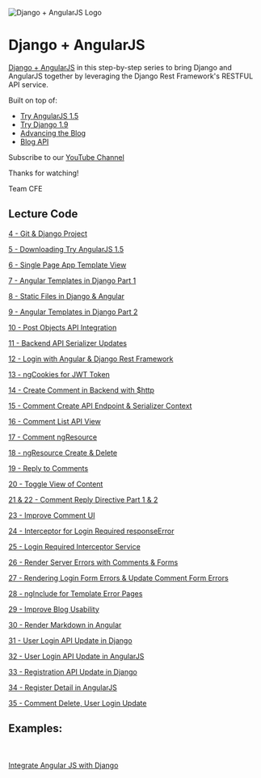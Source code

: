 ![Django + AngularJS Logo](https://cfe-static.s3.amazonaws.com/media/django-angularjs/images/Djangoangularjs.png)

# Django + AngularJS

[Django + AngularJS](https://www.codingforentrepreneurs.com/projects/django-angularjs/) in this step-by-step series to bring Django and AngularJS together by leveraging the Django Rest Framework's RESTFUL API service.

Built on top of:

- [Try AngularJS 1.5](https://www.codingforentrepreneurs.com/projects/try-angularjs-15/)
- [Try Django 1.9](https://www.youtube.com/playlist?list=PLEsfXFp6DpzQFqfCur9CJ4QnKQTVXUsRy)
- [Advancing the Blog](https://www.youtube.com/playlist?list=PLEsfXFp6DpzQB82YbmKKBy2jKdzpZKczn)
- [Blog API](https://www.youtube.com/playlist?list=PLEsfXFp6DpzTOcOVdZF-th7BS_GYGguAS)


Subscribe to our [YouTube Channel](http://joincfe.com/projects)

Thanks for watching!

Team CFE

## Lecture Code

[4 - Git & Django Project](../../tree/2f73efbc3a833f1d3ae887ffe46bc372f4ddc89e)

[5 - Downloading Try AngularJS 1.5](../../tree/5112bb32710bca14b6154966d1c4184611bd3699)

[6 - Single Page App Template View](../../tree/9aabf2a2a2ac67f9e401d0b2a5c948384f01a216)

[7 - Angular Templates in Django Part 1](../../tree/fd7988b6fa087fd164152e8f63ae1896affe454e)

[8 - Static Files in Django & Angular](../../tree/afaf493bedd40b5a31e60b72224e1f98a075dd41)

[9 - Angular Templates in Django Part 2](../../tree/6502e6b0566ce9ba086ce49ecbb9f10c17589d8c)

[10 - Post Objects API Integration](../../tree/01fc1b2eed5c86f89bed9d617ae475078fe64d89)

[11 - Backend API Serializer Updates](../../tree/06d2c1a7302b181b406089f9c853a72375f7bcdb)

[12 - Login with Angular & Django Rest Framework](../../tree/7b3cb318e12279d77372a10d28fcb9a8433ca5f0)

[13 - ngCookies for JWT Token](../../tree/d8a5d076bf88257fd4bf68ff6ed14a75a4742e6b)

[14 - Create Comment in Backend with $http](../../tree/ed3326c8dac9647592f6256b66a51ed8dc045300)

[15 - Comment Create API Endpoint & Serializer Context](../../tree/adeafebb56738c3ee49462760b4ada2a0e03ab5b)

[16 - Comment List API View](../../tree/cdbe0237cd4dc88dbf0a5f6aedeb83f70490d660)

[17 - Comment ngResource](../../tree/923a687695ef30971f1bae3abb6c2f9ecd0ced07)

[18 - ngResource Create & Delete](../../tree/18b1e16f999161bb23f29aab9c628a0bbfbe13b2)

[19 - Reply to Comments](../../tree/7f2e668bcacfb3c9eb8ef3b2f893081f6680ee88)

[20 - Toggle View of Content](../../tree/7fac2a7456d0a22492e5a463e020258282deee54)


[21 & 22 - Comment Reply Directive Part 1 & 2](../../tree/a0c37c7b0926e4c65a7e55f2a7c6f823a2a45bc9)

[23 - Improve Comment UI](../../tree/9245bb06c90963fccf8968c3bed16686d6323c93)

[24 - Interceptor for Login Required responseError](../../tree/1859abc0a1b5fa400d9dc02c10c7283a25f9028b)

[25 - Login Required Interceptor Service](../../tree/b5efda4a14948a36c3d18b92a4c439749ef55432)

[26 - Render Server Errors with Comments & Forms](../../tree/d34e6d46d16ea8bf362702101c79057a7ea58a5d)

[27 - Rendering Login Form Errors & Update Comment Form Errors](../../tree/e5a2c39bfa9d88c7cb1b2038782af335b5219c58)

[28 - ngInclude for Template Error Pages](../../tree/9c99090dd3f38c586498fd886b397a35a5b26fc6)

[29 - Improve Blog Usability](../../tree/3934a014310cac657d8d02397dc81ef6e126c67f)

[30 - Render Markdown in Angular](../../tree/e59567ea69c4759254efd41532326263a81354ad)

[31 - User Login API Update in Django](../../tree/17a7c60a846f7ac292763877618e3c15e81a6e56)

[32 - User Login API Update in AngularJS](../../tree/8eaa5493dd3c4b5ad75822df7dd7f47cf0291844)

[33 - Registration API Update in Django](../../tree/af713591b8104cfd728f33a6c409cbd339a4fa30)

[34 - Register Detail in AngularJS](../../tree/00f22fa8fa93c1aa67b4f7cc188e903ec90e7afb)

[35 - Comment Delete, User Login Update](../../tree/aba30f042e9c6b59e652d86c2e461ffb4323c644)

## Examples:
<br/><br/>
[Integrate Angular JS with Django](https://shriniket.home.blog/2019/09/22/integrate-angular-js-with-django-filter-application/)


